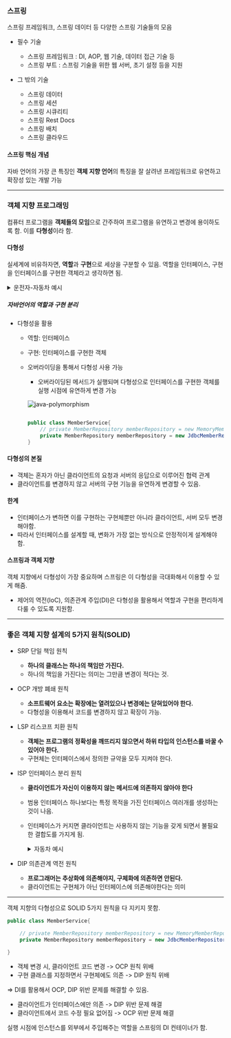 ### 스프링

스프링 프레임워크, 스프링 데이터 등 다양한 스프링 기술들의 모음

- 필수 기술
    - 스프링 프레임워크 : DI, AOP, 웹 기술, 데이터 접근 기술 등
    - 스프링 부트 : 스프링 기술을 위한 웹 서버, 초기 설정 등을 지원

- 그 밖의 기술
    - 스프링 데이터
    - 스프링 세션
    - 스프링 시큐리티
    - 스프링 Rest Docs
    - 스프링 배치
    - 스프링 클라우드


#### 스프링 핵심 개념

자바 언어의 가장 큰 특징인 <b>객체 지향 언어</b>의 특징을 잘 살려낸 프레임워크로 유연하고 확장성 있는 개발 가능



---
### 객체 지향 프로그래밍

컴퓨터 프로그램을 <b>객체들의 모임</b>으로 간주하여 프로그램을 유연하고 변경에 용이하도록 함.
이를 <b>다형성</b>이라 함.

#### 다형성

실세계에 비유하자면, <b>역할</b>과 <b>구현</b>으로 세상을 구분할 수 있음.
역할을 인터페이스, 구현을 인터페이스를 구현한 객체라고 생각하면 됨.


<details>
<summary>운전자-자동차 예시</summary>

![polymorphism](https://media.vlpt.us/images/lsj16632/post/ef286ebb-e5d2-4410-88fa-e70ba8d192e2/img1.png)


운전자 역할과 자동차 역할이 존재.
자동차 역할을 K3, 아반떼, 테슬라 모델3가 구현함.

###### 운전자가 자동차를 K3에서 아반떼로 바꾼다면?

운전자는 아반떼용 운전법을 다시 익혀야하는가?

자동차가 변경되면서 디자인 등의 속성은 달라질 수 있지만 엑셀 기능, 브레이크 기능 등 자동차의 역할은 변하지 않음.
따라서 자동차가 그 역할만 잘한다면 자동차의 종류와 상관없이 운전 면허를 가진 운전자는 운전이 가능함.

즉, 자동차의 역할만 잘 수행되면 얼마든지 새로운 자동차를 만들 수 있는 확장성을 제공할 수 있음. 운전자는 자동차의 역할만 알면 되고 구현한 자동차의 내부 구조는 알 필요가 없음. 따라서 내부 구조 변경에 매우 용이함.



</details>


##### 자바언어의 역할과 구현 분리

- 다형성을 활용
    - 역할: 인터페이스
    - 구현: 인터페이스를 구현한 객체
    - 오버라이딩을 통해서 다형성 사용 가능

        - 오버라이딩된 메서드가 실행되며 다형성으로 인터페이스를 구현한 객체를 실행 시점에 유연하게 변경 가능

        ![java-polymorphism](https://media.vlpt.us/images/kai/post/907e98d9-c018-43b0-a863-4b9facf96198/image.png)

        

        ``` java
        
        public class MemberService{
            // private MemberRepository memberRepository = new MemoryMemberRepository();
            private MemberRepository memberRepository = new JdbcMemberRepository();
        }
        ``` 

        

#### 다형성의 본질

- 객체는 혼자가 아닌 클라이언트의 요청과 서버의 응답으로 이루어진 협력 관계
- 클라이언트를 변경하지 않고 서버의 구현 기능을 유연하게 변경할 수 있음.


#### 한계

- 인터페이스가 변하면 이를 구현하는 구현체뿐만 아니라 클라이언트, 서버 모두 변경해야함.
- 따라서 인터페이스를 설계할 때, 변화가 가장 없는 방식으로 안정적이게 설계해야함.


#### 스프링과 객체 지향

객체 지향에서 다형성이 가장 중요하며 스프링은 이 다형성을 극대화해서 이용할 수 있게 해줌.

- 제어의 역전(IoC), 의존관계 주입(DI)은 다형성을 활용해서 역할과 구현을 편리하게 다룰 수 있도록 지원함.


---


### 좋은 객체 지향 설계의 5가지 원칙(SOLID)

- SRP 단일 책임 원칙
    - <b>하나의 클래스는 하나의 책임만 가진다.</b>
    - 하나의 책임을 가진다는 의미는 그만큼 변경이 적다는 것.



- OCP 개방 폐쇄 원칙
    - <b>소프트웨어 요소는 확장에는 열려있으나 변경에는 닫혀있어야 한다.</b>
    - 다형성을 이용해서 코드를 변경하지 않고 확장이 가능.

- LSP 리스코프 치환 원칙
    - <b>객체는 프로그램의 정확성을 깨뜨리지 않으면서 하위 타입의 인스턴스를 바꿀 수 있어야 한다.</b>
    - 구현체는 인터페이스에서 정의한 규약을 모두 지켜야 한다.

- ISP 인터페이스 분리 원칙
    - <b>클라이언트가 자신이 이용하지 않는 메서드에 의존하지 않아야 한다</b>
    - 범용 인터페이스 하나보다는 특정 목적을 가진 인터페이스 여러개를 생성하는 것이 나음.
    - 인터페이스가 커지면 클라이언트는 사용하지 않는 기능을 갖게 되면서 불필요한 결합도를 가지게 됨.
        <details>
        <summary>자동차 예시</summary>

        - 자동차 인터페이스 또한 운전 인터페이스와 정비 인터페이스로 분리, 사용자 클라이언트도 운전자 클라이언트와 정비사 클라이언트로 분리
        - 이렇게 분리하면 정비 인터페이스가 변해도 운전자 클라이언트에는 영향을 주지 않음.

        ``` java

        // ISP 적용 전
        public interface Car{

            void drive();
            void fix();

        }


        // ISP 적용 후
        public interface Drive{

            void drive();

        }

        public interface Fix{

            void fix();

        }
        ```

        위와 같이 운전, 정비에 대한 범용 자동차 인터페이스를 생성하는 것보다, 특정 기능만 담은 인터페이스를 여러개 생성하는 것이 좋음.

        이러한 방식으로 인터페이스 클라이언트는 꼭 필요한 메서드들만 이용 가능함.
        </details>


- DIP 의존관계 역전 원칙
    - <b>프로그래머는 추상화에 의존해야지, 구체화에 의존하면 안된다.</b>
    - 클라이언트는 구현체가 아닌 인터페이스에 의존해야한다는 의미


---

객체 지향의 다형성으로 SOLID 5가지 원칙을 다 지키지 못함.

``` java
public class MemberService{

    // private MemberRepository memberRepository = new MemoryMemberRepository();
    private MemberRepository memberRepository = new JdbcMemberRepository();

}
``` 

- 객체 변경 시, 클라이언트 코드 변경 -> OCP 원칙 위배
- 구현 클래스를 지정하면서 구현체에도 의존 -> DIP 원칙 위배


=> DI를 활용해서 OCP, DIP 위반 문제를 해결할 수 있음.

- 클라이언트가 인터페이스에만 의존 -> DIP 위반 문제 해결
- 클라이언트에서 코드 수정 필요 없어짐 -> OCP 위반 문제 해결

실행 시점에 인스턴스를 외부에서 주입해주는 역할을 스프링의 DI 컨테이너가 함.



